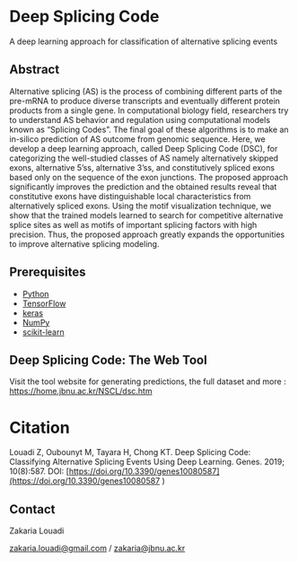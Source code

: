 # Deep Splicing Code
A deep learning approach for classification of alternative splicing events



## Abstract
Alternative splicing (AS) is the process of combining different parts of the pre-mRNA to produce diverse transcripts and eventually different protein products from a single gene. In computational biology field, researchers try to understand AS behavior and regulation using computational models known as “Splicing Codes”. The final goal of these algorithms is to make an in-silico prediction of AS outcome from genomic sequence. Here, we develop a deep learning approach, called Deep Splicing Code (DSC), for categorizing the well-studied classes of AS namely alternatively skipped exons, alternative 5’ss, alternative 3’ss, and constitutively spliced exons based only on the sequence of the exon junctions. The proposed approach significantly improves the prediction and the obtained results reveal that constitutive exons have distinguishable local characteristics from alternatively spliced exons. Using the motif visualization technique, we show that the trained models learned to search for competitive alternative splice sites as well as motifs of important splicing factors with high precision. Thus, the proposed approach greatly expands the opportunities to improve alternative splicing modeling. 

## Prerequisites
* [Python](https://www.python.org/)
* [TensorFlow](https://www.tensorflow.org/)
* [keras](https://keras.io/)
* [NumPy](http://www.numpy.org/)
* [scikit-learn](https://scikit-learn.org)


## Deep Splicing Code: The Web Tool
Visit the tool website for generating predictions, the full dataset and more :
https://home.jbnu.ac.kr/NSCL/dsc.htm

# Citation
Louadi Z, Oubounyt M, Tayara H, Chong KT. Deep Splicing Code: Classifying Alternative Splicing Events Using Deep Learning. Genes. 2019; 10(8):587. DOI: [https://doi.org/10.3390/genes10080587](https://doi.org/10.3390/genes10080587 )


## Contact
Zakaria Louadi

zakaria.louadi@gmail.com /
zakaria@jbnu.ac.kr
